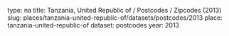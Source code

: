 type: na
title: Tanzania, United Republic of / Postcodes / Zipcodes (2013)
slug: places/tanzania-united-republic-of/datasets/postcodes/2013
place: tanzania-united-republic-of
dataset: postcodes
year: 2013
